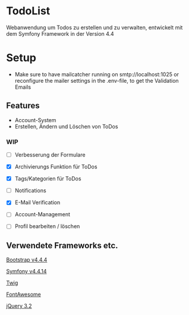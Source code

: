 # TodoList
Webanwendung um Todos zu erstellen und zu verwalten, entwickelt mit dem Symfony Framework in der Version 4.4

# Setup
- Make sure to have mailcatcher running on smtp://localhost:1025 or reconfigure the mailer settings in the .env-file, to get the Validation Emails

## Features
- Account-System
- Erstellen, Ändern und Löschen von ToDos

### WIP
- [ ] Verbesserung der Formulare

- [x] Archivierungs Funktion für ToDos

- [x] Tags/Kategorien für ToDos

- [ ] Notifications

- [x] E-Mail Verification

- [ ] Account-Management

- [ ] Profil bearbeiten / löschen

## Verwendete Frameworks etc.
[Bootstrap v4.4.4](https://getbootstrap.com/)

[Symfony v4.4.14](https://symfony.com/doc/current/index.html#gsc.tab=0)

[Twig](https://twig.symfony.com/)

[FontAwesome](https://fontawesome.com/)

[jQuery 3.2](https://jquery.com/)




